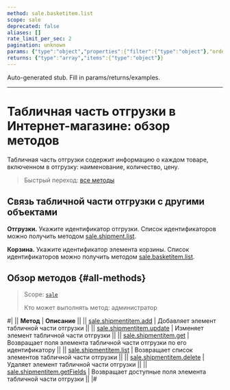 ```yaml
---
method: sale.basketitem.list
scope: sale
deprecated: false
aliases: []
rate_limit_per_sec: 2
pagination: unknown
params: {"type":"object","properties":{"filter":{"type":"object"},"order":{"type":"object"},"select":{"type":"array","items":{"type":"string"}},"start":{"type":["integer","string"]}}}
returns: {"type":"array","items":{"type":"object"}}
---
```


Auto-generated stub. Fill in params/returns/examples.

---

# Табличная часть отгрузки в Интернет-магазине: обзор методов

Табличная часть отгрузки содержит информацию о каждом товаре, включенном в отгрузку: наименование, количество, цену.

> Быстрый переход: [все методы](#all-methods)

## Связь табличной части отгрузки с другими объектами

**Отгрузки.** Укажите идентификатор отгрузки. Список идентификаторов можно получить методом [sale.shipment.list](../shipment/sale-shipment-list.md).

**Корзина.** Укажите идентификатор элемента корзины. Список идентификаторов можно получить методом [sale.basketitem.list](../basket-item/sale-basket-item-list.md).

## Обзор методов {#all-methods}

> Scope: [`sale`](../../scopes/permissions.md)
>
> Кто может выполнять метод: администратор

#|
|| **Метод** | **Описание** ||
|| [sale.shipmentitem.add](./sale-shipment-item-add.md) | Добавляет элемент табличной части отгрузки ||
|| [sale.shipmentitem.update](./sale-shipment-item-update.md) | Изменяет элемент табличной части отгрузки ||
|| [sale.shipmentitem.get](./sale-shipment-item-get.md) | Возвращает поля элемента табличной части отгрузки по его идентификатору ||
|| [sale.shipmentitem.list](./sale-shipment-item-list.md) | Возвращает список элементов табличной части отгрузки ||
|| [sale.shipmentitem.delete](./sale-shipment-item-delete.md) | Удаляет элемент табличной части отгрузки ||
|| [sale.shipmentitem.getFields](./sale-shipment-item-get-fields.md) | Возвращает доступные поля элемента табличной части отгрузки ||
|#

